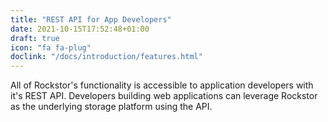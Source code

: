 ```yaml
---
title: "REST API for App Developers"
date: 2021-10-15T17:52:48+01:00
draft: true
icon: "fa fa-plug"
doclink: "/docs/introduction/features.html"
---
```


All of Rockstor's functionality is accessible to application developers with it's REST API.
Developers building web applications can leverage Rockstor as the underlying storage platform using the API. 